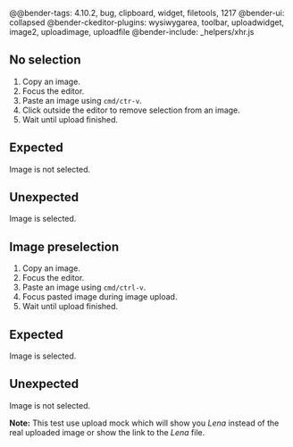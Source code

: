 ﻿@@bender-tags: 4.10.2, bug, clipboard, widget, filetools, 1217
@bender-ui: collapsed
@bender-ckeditor-plugins: wysiwygarea, toolbar, uploadwidget, image2, uploadimage, uploadfile
@bender-include: _helpers/xhr.js

## No selection

1. Copy an image.
1. Focus the editor.
1. Paste an image using `cmd/ctr-v`.
1. Click outside the editor to remove selection from an image.
1. Wait until upload finished.

## Expected

Image is not selected.

## Unexpected

Image is selected.

## Image preselection

1. Copy an image.
1. Focus the editor.
1. Paste an image using `cmd/ctrl-v`.
1. Focus pasted image during image upload.
1. Wait until upload finished.

## Expected

Image is selected.

## Unexpected

Image is not selected.

**Note:** This test use upload mock which will show you *Lena* instead of the real uploaded image or show the link to the *Lena* file.
